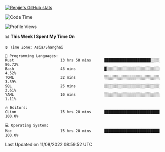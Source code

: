 [![Renjie's GitHub stats](https://github-readme-stats.vercel.app/api?username=liurenjie1024&show_icons=true&theme=chartreuse-dark)](https://github.com/anuraghazra/github-readme-stats)

<!--START_SECTION:waka-->
![Code Time](http://img.shields.io/badge/Code%20Time-115%20hrs%2027%20mins-blue)

![Profile Views](http://img.shields.io/badge/Profile%20Views-6-blue)

📊 **This Week I Spent My Time On** 

```text
⌚︎ Time Zone: Asia/Shanghai

💬 Programming Languages: 
Rust                     13 hrs 58 mins      █████████████████████░░░░   86.72% 
Bash                     43 mins             █░░░░░░░░░░░░░░░░░░░░░░░░   4.52% 
TOML                     32 mins             ░░░░░░░░░░░░░░░░░░░░░░░░░   3.39% 
SQL                      25 mins             ░░░░░░░░░░░░░░░░░░░░░░░░░   2.61% 
YAML                     10 mins             ░░░░░░░░░░░░░░░░░░░░░░░░░   1.11%

🔥 Editors: 
CLion                    15 hrs 20 mins      █████████████████████████   100.0%

💻 Operating System: 
Mac                      15 hrs 20 mins      █████████████████████████   100.0%

```


 Last Updated on 11/08/2022 08:59:52 UTC
<!--END_SECTION:waka-->


